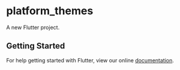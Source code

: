 # platform_themes

A new Flutter project.

## Getting Started

For help getting started with Flutter, view our online
[documentation](https://flutter.io/).
